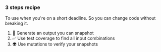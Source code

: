 ### 3 steps recipe

To use when you're on a short deadline.
So you can change code without breaking it.

1. 📸 Generate an output you can snapshot
2. ✅ Use test coverage to find all input combinations
3. 👽 Use mutations to verify your snapshots
